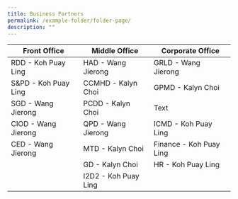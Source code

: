 ```yaml
---
title: Business Partners
permalink: /example-folder/folder-page/
description: ""
---
```


| Front Office | Middle Office | Corporate Office |
| -------- | -------- | -------- |
| RDD - Koh Puay Ling   | HAD - Wang Jierong     | GRLD - Wang Jierong   |
| S&PD - Koh Puay Ling | CCMHD - Kalyn Choi | GPMD - Kalyn Choi |
| SGD - Wang Jierong     | PCDD - Kalyn Choi     | Text     |
| CIOD - Wang Jierong     | QPD - Wang Jierong     | ICMD - Koh Puay Ling    |
| CED - Wang Jierong     | MTD - Kalyn Choi     | Finance - Koh Puay Ling     |
|  | GD - Kalyn Choi     | HR - Koh Puay Ling     |
|  | I2D2 - Koh Puay Ling    |     |
